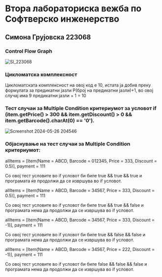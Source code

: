 # Втора лабораториска вежба по Софтверско инженерство
## Симона Грујовска 223068
### Control Flow Graph
![SI_223068](https://github.com/simonagrujovska/SI_2024_lab2_223068/assets/166875334/69c70634-b05e-4db1-bbb6-0afc6a2b866a)
### Цикломатска комплексност
Цикломатската комплексност на овој код е 10, истата ја добив преку формулата  за предикатни јазли 
P(број на предикатни јазли)+1, во овој случај има 9 предикатни јазли + 1 = 10
### Тест случаи за Multiple Condition критериумот за условот if (item.getPrice() > 300 && item.getDiscount() > 0 && item.getBarcode().charAt(0) == '0').

![Screenshot 2024-05-26 204546](https://github.com/simonagrujovska/SI_2024_lab2_223068/assets/166875334/e4c264b6-2538-460b-b329-241940bd76eb)

### Објаснување на тест случаи за Multiple Condition критериумот:

allItems = [Item(Name = ABCD, Barcode = 012345, Price = 333, Discount = 0.5)], payment = 111

Со овој тест условите во if условот би биле true && true && true и програмата ќе продолжи да се извршува во if условот.

allItems = [Item(Name = ABCD, Barcode = 34567, Price = 333, Discount = 0.5)], payment = 111

Со овој тест условите во if условот би биле true && true && false и програмата нема да продолжи да се извршува во if условот.

allItems = [Item(Name = ABCD, Barcode = 34567, Price = 333, Discount = -1)], payment = 111

Со овој тест условите во if условот би биле true && false && false и програмата нема да продолжи да се извршува во if условот.

allItems = [Item(Name = ABCD, Barcode = 34567, Price = 222, Discount = -1)], payment = 111

Со овој тест условите во if условот би биле false && false && false и програмата нема да продолжи да се извршува во if условот.

